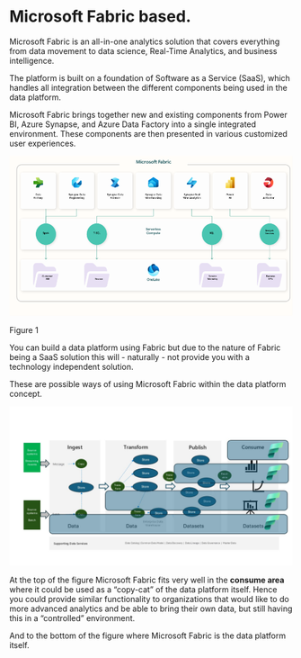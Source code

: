 # Microsoft Fabric based.

Microsoft Fabric is an all-in-one analytics solution that covers everything from data movement to data science, Real-Time Analytics, and business intelligence.

The platform is built on a foundation of Software as a Service (SaaS), which handles all integration between the different components being used in the data platform.

Microsoft Fabric brings together new and existing components from Power BI, Azure Synapse, and Azure Data Factory into a single integrated environment. These components are then presented in various customized user experiences.

![figure1](../images/Fabric.bmp)
 
Figure 1

You can build a data platform using Fabric but due to the nature of Fabric being a SaaS solution this will - naturally - not provide you with a technology independent solution.

These are possible ways of using Microsoft Fabric within the data platform concept.

![Fabric](../images/Slide18.JPG)

At the top of the figure Microsoft Fabric fits very well in the **consume area** where it could be used as a “copy-cat” of the data platform itself. Hence you could provide similar functionality to organizations that would like to do more advanced analytics and be able to bring their own data, but still having this in a “controlled” environment.

And to the bottom of the figure where Microsoft Fabric is the data platform itself.
